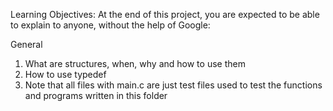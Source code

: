 Learning Objectives:
At the end of this project, you are expected to be able to explain to anyone, without the help of Google:

General
1. What are structures, when, why and how to use them
2. How to use typedef
3. Note that all files with main.c are just test files used to test the functions and programs written in this folder
